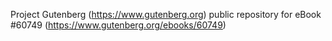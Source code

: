 Project Gutenberg (https://www.gutenberg.org) public repository for
eBook #60749 (https://www.gutenberg.org/ebooks/60749)
